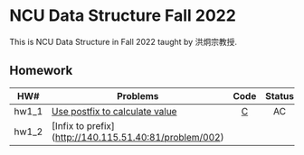 # NCU Data Structure Fall 2022

This is NCU Data Structure in Fall 2022 taught by 洪炯宗教授.

## Homework

|  HW#  | Problems                                                              |                           Code                            | Status |
| :---: | --------------------------------------------------------------------- | :-------------------------------------------------------: | :----: |
| hw1_1 | [Use postfix to calculate value](http://140.115.51.40:81/problem/001) | [C](./HW/HW-1/1_1-hw1_1-use_postfix_to_calculate_value.c) |   AC   |
| hw1_2 | [Infix to prefix] (http://140.115.51.40:81/problem/002)               |                                                           |        |
